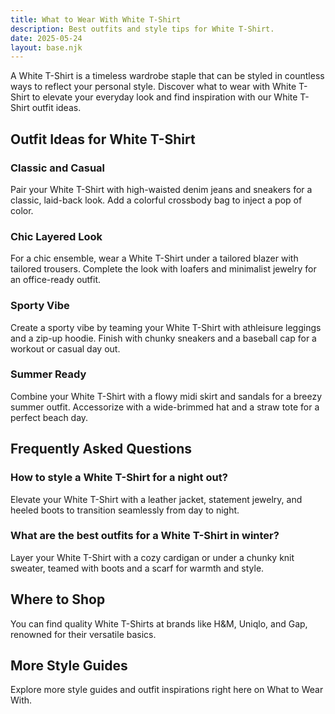 ```yaml
---  
title: What to Wear With White T-Shirt  
description: Best outfits and style tips for White T-Shirt.  
date: 2025-05-24  
layout: base.njk  
---
```


A White T-Shirt is a timeless wardrobe staple that can be styled in countless ways to reflect your personal style. Discover what to wear with White T-Shirt to elevate your everyday look and find inspiration with our White T-Shirt outfit ideas.

## Outfit Ideas for White T-Shirt

### Classic and Casual  
Pair your White T-Shirt with high-waisted denim jeans and sneakers for a classic, laid-back look. Add a colorful crossbody bag to inject a pop of color.

### Chic Layered Look  
For a chic ensemble, wear a White T-Shirt under a tailored blazer with tailored trousers. Complete the look with loafers and minimalist jewelry for an office-ready outfit.

### Sporty Vibe  
Create a sporty vibe by teaming your White T-Shirt with athleisure leggings and a zip-up hoodie. Finish with chunky sneakers and a baseball cap for a workout or casual day out.

### Summer Ready  
Combine your White T-Shirt with a flowy midi skirt and sandals for a breezy summer outfit. Accessorize with a wide-brimmed hat and a straw tote for a perfect beach day.

## Frequently Asked Questions

### How to style a White T-Shirt for a night out?  
Elevate your White T-Shirt with a leather jacket, statement jewelry, and heeled boots to transition seamlessly from day to night.

### What are the best outfits for a White T-Shirt in winter?  
Layer your White T-Shirt with a cozy cardigan or under a chunky knit sweater, teamed with boots and a scarf for warmth and style.

## Where to Shop

You can find quality White T-Shirts at brands like H&M, Uniqlo, and Gap, renowned for their versatile basics.

## More Style Guides

Explore more style guides and outfit inspirations right here on What to Wear With.